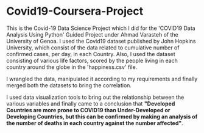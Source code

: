 # Covid19-Coursera-Project
This is the Covid-19 Data Science Project which I did for the 'COVID19 Data Analysis Using Python' Guided Project under Ahmad Varasteh of the University of Genoa.
I used the Covid19 dataset published by John Hopkins University, which consist of the data related to cumulative number of confirmed cases, per day, in each Country.
Also, I used the dataset consisting of various life factors, scored by the people living in each country around the globe in the 'happiness.csv' file.

I wrangled the data, manipulated it according to my requirements and finally merged both the datasets to bring the correlation.

I used data visualization tools to bring out the relationship between the various variables and finally came to a conclusion that **"Developed Countries are more prone to COVID19 than Under-Developed or Developing Countries, but this can be confirmed by making an analysis of the number of deaths in each country against the number affected"**.
